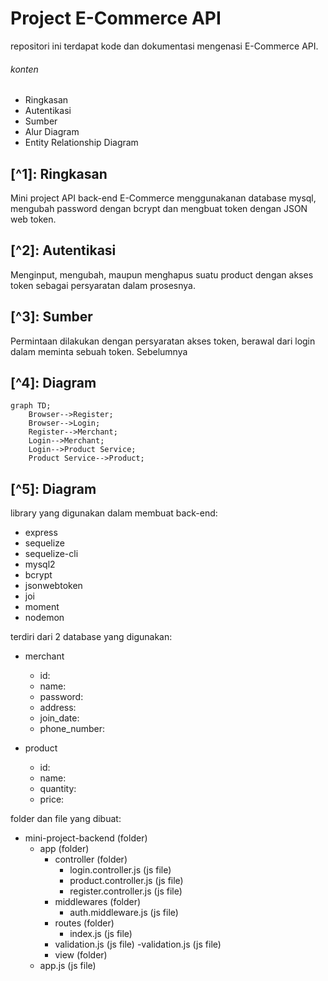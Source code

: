 # Project E-Commerce API

repositori ini terdapat kode dan dokumentasi mengenasi E-Commerce API.

###### konten

- Ringkasan
- Autentikasi
- Sumber
- Alur Diagram
- Entity Relationship Diagram

## [^1]: Ringkasan

Mini project API back-end E-Commerce menggunakanan database mysql, mengubah password dengan bcrypt dan mengbuat token dengan JSON web token.

## [^2]: Autentikasi

Menginput, mengubah, maupun menghapus suatu product dengan akses token sebagai persyaratan dalam prosesnya.

## [^3]: Sumber

Permintaan dilakukan dengan persyaratan akses token, berawal dari login dalam meminta sebuah token. Sebelumnya 

## [^4]: Diagram

```mermaid
graph TD;
    Browser-->Register;
    Browser-->Login;
    Register-->Merchant;
    Login-->Merchant;
    Login-->Product Service;
    Product Service-->Product;
```


## [^5]: Diagram



library yang digunakan dalam membuat back-end:
- express
- sequelize
- sequelize-cli
- mysql2
- bcrypt
- jsonwebtoken
- joi
- moment
- nodemon

terdiri dari 2 database yang digunakan:
- merchant
    - id:
    - name:
    - password:
    - address:
    - join_date:
    - phone_number:

- product
    - id:
    - name:
    - quantity:
    - price:

folder dan file yang dibuat:

- mini-project-backend (folder)
    - app (folder)
        - controller (folder)
            - login.controller.js (js file)
            - product.controller.js (js file)
            - register.controller.js (js file)
        - middlewares (folder)
            - auth.middleware.js (js file)
        - routes (folder)
            - index.js (js file)
        - validation.js (js file)
            -validation.js (js file)
        - view (folder)
    - app.js (js file)